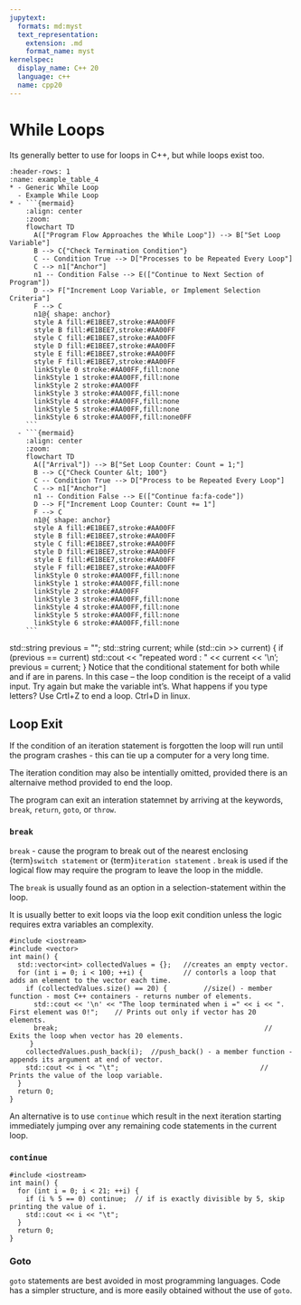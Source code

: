 ```yaml
---
jupytext:
  formats: md:myst
  text_representation:
    extension: .md
    format_name: myst
kernelspec:
  display_name: C++ 20
  language: c++
  name: cpp20
---
```


# While Loops


Its generally better to use for loops in C++, but while loops exist too.


```{list-table}
:header-rows: 1
:name: example_table_4
* - Generic While Loop
  - Example While Loop
* - ```{mermaid}
    :align: center
    :zoom:
    flowchart TD
      A(["Program Flow Approaches the While Loop"]) --> B["Set Loop Variable"]
      B --> C{"Check Termination Condition"}
      C -- Condition True --> D["Processes to be Repeated Every Loop"]
      C --> n1["Anchor"]
      n1 -- Condition False --> E(["Continue to Next Section of Program"])
      D --> F["Increment Loop Variable, or Implement Selection Criteria"]
      F --> C
      n1@{ shape: anchor}
      style A fill:#E1BEE7,stroke:#AA00FF
      style B fill:#E1BEE7,stroke:#AA00FF
      style C fill:#E1BEE7,stroke:#AA00FF
      style D fill:#E1BEE7,stroke:#AA00FF
      style E fill:#E1BEE7,stroke:#AA00FF
      style F fill:#E1BEE7,stroke:#AA00FF  
      linkStyle 0 stroke:#AA00FF,fill:none
      linkStyle 1 stroke:#AA00FF,fill:none
      linkStyle 2 stroke:#AA00FF
      linkStyle 3 stroke:#AA00FF,fill:none
      linkStyle 4 stroke:#AA00FF,fill:none
      linkStyle 5 stroke:#AA00FF,fill:none
      linkStyle 6 stroke:#AA00FF,fill:none0FF
    ```
  - ```{mermaid}
    :align: center
    :zoom:
    flowchart TD
      A(["Arrival"]) --> B["Set Loop Counter: Count = 1;"]
      B --> C{"Check Counter &lt; 100"}
      C -- Condition True --> D["Process to be Repeated Every Loop"]
      C --> n1["Anchor"]
      n1 -- Condition False --> E(["Continue fa:fa-code"])
      D --> F["Increment Loop Counter: Count += 1"]
      F --> C
      n1@{ shape: anchor}
      style A fill:#E1BEE7,stroke:#AA00FF
      style B fill:#E1BEE7,stroke:#AA00FF
      style C fill:#E1BEE7,stroke:#AA00FF
      style D fill:#E1BEE7,stroke:#AA00FF
      style E fill:#E1BEE7,stroke:#AA00FF
      style F fill:#E1BEE7,stroke:#AA00FF  
      linkStyle 0 stroke:#AA00FF,fill:none
      linkStyle 1 stroke:#AA00FF,fill:none
      linkStyle 2 stroke:#AA00FF
      linkStyle 3 stroke:#AA00FF,fill:none
      linkStyle 4 stroke:#AA00FF,fill:none
      linkStyle 5 stroke:#AA00FF,fill:none
      linkStyle 6 stroke:#AA00FF,fill:none
    ```
```



std::string previous = "";
std::string current;
while (std::cin >> current) {
	if (previous == current)
	std::cout << "repeated word : " << current << '\n’;
	previous = current;
}
Notice that the conditional statement for both while and if are in parens.
In this case – the loop condition is the receipt of a valid input. 
Try again but make the variable int’s. What happens if you type letters?
Use Crtl+Z to end a loop. Ctrl+D in linux.




## Loop Exit


If the condition of an iteration statement is forgotten the loop will run until the program crashes - this can tie up a computer for a very long time.

The iteration condition may also be intentially omitted, provided there is an alternaive method provided to end the loop.

The program can exit an interation statemnet by arriving at the keywords, `break`, `return`, `goto`, or `throw`.

### `break`

`break` - cause the program to break out of the nearest enclosing {term}`switch statement` or {term}`iteration statement` . `break` is used if the logical flow may require the program to leave the loop in the middle.

The `break` is usually found as an option in a selection-statement within the loop.

It is usually better to exit loops via the loop exit condition unless the logic requires extra variables an complexity. 

```{code-cell} c++
#include <iostream>
#include <vector>
int main() {
  std::vector<int> collectedValues = {};   //creates an empty vector.
  for (int i = 0; i < 100; ++i) {          // contorls a loop that adds an element to the vector each time.
    if (collectedValues.size() == 20) {         //size() - member function - most C++ containers - returns number of elements.
      std::cout << '\n' << "The loop terminated when i =" << i << ". First element was 0!";    // Prints out only if vector has 20 elements.
      break;                                                   // Exits the loop when vector has 20 elements. 
     }  
    collectedValues.push_back(i);  //push_back() - a member function - appends its argument at end of vector.
    std::cout << i << "\t";                                   // Prints the value of the loop variable.
  }
  return 0;
}
```

An alternative is to use `continue` which result in the next iteration starting immediately jumping over any remaining code statements in the current loop.

### `continue`

```{code-cell} c++
#include <iostream>
int main() {
  for (int i = 0; i < 21; ++i) {
    if (i % 5 == 0) continue;  // if is exactly divisible by 5, skip printing the value of i.
    std::cout << i << "\t";
  }
  return 0;
}
```
### Goto
`goto` statements are best avoided in most programming languages. Code has a simpler structure, and is more easily obtained without the use of `goto`. 
